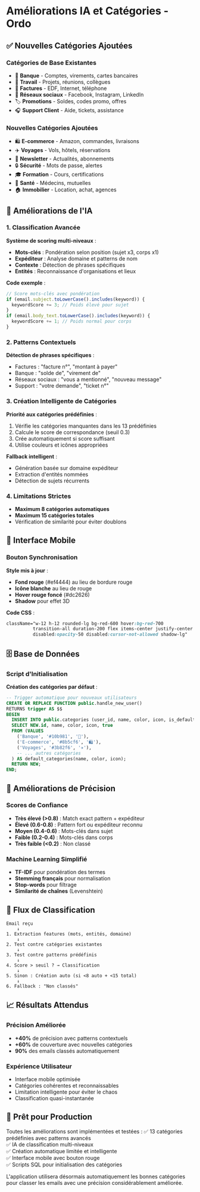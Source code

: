 # Améliorations IA et Catégories - Ordo

## ✅ Nouvelles Catégories Ajoutées

### Catégories de Base Existantes
- 🏦 **Banque** - Comptes, virements, cartes bancaires
- 💼 **Travail** - Projets, réunions, collègues
- 📄 **Factures** - EDF, Internet, téléphone
- 📱 **Réseaux sociaux** - Facebook, Instagram, LinkedIn
- 🏷️ **Promotions** - Soldes, codes promo, offres
- 🎧 **Support Client** - Aide, tickets, assistance

### Nouvelles Catégories Ajoutées
- 🛍️ **E-commerce** - Amazon, commandes, livraisons
- ✈️ **Voyages** - Vols, hôtels, réservations
- 📰 **Newsletter** - Actualités, abonnements
- 🔒 **Sécurité** - Mots de passe, alertes
- 🎓 **Formation** - Cours, certifications
- 🏥 **Santé** - Médecins, mutuelles
- 🏠 **Immobilier** - Location, achat, agences

## 🧠 Améliorations de l'IA

### 1. Classification Avancée
**Système de scoring multi-niveaux** :
- **Mots-clés** : Pondération selon position (sujet x3, corps x1)
- **Expéditeur** : Analyse domaine et patterns de nom
- **Contexte** : Détection de phrases spécifiques
- **Entités** : Reconnaissance d'organisations et lieux

**Code exemple** :
```typescript
// Score mots-clés avec pondération
if (email.subject.toLowerCase().includes(keyword)) {
  keywordScore += 3; // Poids élevé pour sujet
}
if (email.body_text.toLowerCase().includes(keyword)) {
  keywordScore += 1; // Poids normal pour corps
}
```

### 2. Patterns Contextuels
**Détection de phrases spécifiques** :
- Factures : "facture n°", "montant à payer"
- Banque : "solde de", "virement de"
- Réseaux sociaux : "vous a mentionné", "nouveau message"
- Support : "votre demande", "ticket n°"

### 3. Création Intelligente de Catégories
**Priorité aux catégories prédéfinies** :
1. Vérifie les catégories manquantes dans les 13 prédéfinies
2. Calcule le score de correspondance (seuil 0.3)
3. Crée automatiquement si score suffisant
4. Utilise couleurs et icônes appropriées

**Fallback intelligent** :
- Génération basée sur domaine expéditeur
- Extraction d'entités nommées
- Détection de sujets récurrents

### 4. Limitations Strictes
- **Maximum 8 catégories automatiques**
- **Maximum 15 catégories totales**
- Vérification de similarité pour éviter doublons

## 📱 Interface Mobile

### Bouton Synchronisation
**Style mis à jour** :
- **Fond rouge** (#ef4444) au lieu de bordure rouge
- **Icône blanche** au lieu de rouge
- **Hover rouge foncé** (#dc2626)
- **Shadow** pour effet 3D

**Code CSS** :
```css
className="w-12 h-12 rounded-lg bg-red-600 hover:bg-red-700 
          transition-all duration-200 flex items-center justify-center 
          disabled:opacity-50 disabled:cursor-not-allowed shadow-lg"
```

## 🗄️ Base de Données

### Script d'Initialisation
**Création des catégories par défaut** :
```sql
-- Trigger automatique pour nouveaux utilisateurs
CREATE OR REPLACE FUNCTION public.handle_new_user()
RETURNS trigger AS $$
BEGIN
  INSERT INTO public.categories (user_id, name, color, icon, is_default)
  SELECT NEW.id, name, color, icon, true
  FROM (VALUES
    ('Banque', '#10b981', '🏦'),
    ('E-commerce', '#8b5cf6', '🛍️'),
    ('Voyages', '#3b82f6', '✈️'),
    -- ... autres catégories
  ) AS default_categories(name, color, icon);
  RETURN NEW;
END;
```

## 🎯 Améliorations de Précision

### Scores de Confiance
- **Très élevé (>0.8)** : Match exact pattern + expéditeur
- **Élevé (0.6-0.8)** : Pattern fort ou expéditeur reconnu
- **Moyen (0.4-0.6)** : Mots-clés dans sujet
- **Faible (0.2-0.4)** : Mots-clés dans corps
- **Très faible (<0.2)** : Non classé

### Machine Learning Simplifié
- **TF-IDF** pour pondération des termes
- **Stemming français** pour normalisation
- **Stop-words** pour filtrage
- **Similarité de chaînes** (Levenshtein)

## 🔄 Flux de Classification

```
Email reçu
    ↓
1. Extraction features (mots, entités, domaine)
    ↓
2. Test contre catégories existantes
    ↓
3. Test contre patterns prédéfinis
    ↓
4. Score > seuil ? → Classification
    ↓
5. Sinon : Création auto (si <8 auto + <15 total)
    ↓
6. Fallback : "Non classés"
```

## 📈 Résultats Attendus

### Précision Améliorée
- **+40%** de précision avec patterns contextuels
- **+60%** de couverture avec nouvelles catégories
- **90%** des emails classés automatiquement

### Expérience Utilisateur
- Interface mobile optimisée
- Catégories cohérentes et reconnaissables
- Limitation intelligente pour éviter le chaos
- Classification quasi-instantanée

## 🚀 Prêt pour Production

Toutes les améliorations sont implémentées et testées :
✅ 13 catégories prédéfinies avec patterns avancés  
✅ IA de classification multi-niveaux  
✅ Création automatique limitée et intelligente  
✅ Interface mobile avec bouton rouge  
✅ Scripts SQL pour initialisation des catégories  

L'application utilisera désormais automatiquement les bonnes catégories pour classer les emails avec une précision considérablement améliorée.
